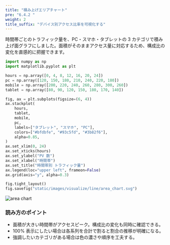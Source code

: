 ```yaml
---
title: "積み上げエリアチャート"
pre: "6.4.2 "
weight: 2
title_suffix: "デバイス別アクセス比率を可視化する"
---
```


時間帯ごとのトラフィック量を、PC・スマホ・タブレットの 3 カテゴリで積み上げ面グラフにしました。面積がそのままアクセス量に対応するため、構成比の変化を直感的に把握できます。

```python
import numpy as np
import matplotlib.pyplot as plt

hours = np.array([0, 4, 8, 12, 16, 20, 24])
pc = np.array([120, 150, 180, 210, 240, 220, 180])
mobile = np.array([200, 220, 240, 260, 280, 300, 260])
tablet = np.array([80, 90, 120, 150, 180, 170, 140])

fig, ax = plt.subplots(figsize=(6, 4))
ax.stackplot(
    hours,
    tablet,
    mobile,
    pc,
    labels=["タブレット", "スマホ", "PC"],
    colors=["#bfdbfe", "#93c5fd", "#3b82f6"],
    alpha=0.85,
)
ax.set_xlim(0, 24)
ax.set_xticks(hours)
ax.set_ylabel("PV 数")
ax.set_xlabel("時間帯")
ax.set_title("時間帯別 トラフィック量")
ax.legend(loc="upper left", frameon=False)
ax.grid(axis="y", alpha=0.3)

fig.tight_layout()
fig.savefig("static/images/visualize/line/area_chart.svg")
```

![area chart](/images/visualize/line/area_chart.svg)

### 読み方のポイント

- 面積が大きい時間帯がアクセスピーク。構成比の変化も同時に確認できる。
- 100% 表示にしたい場合は各系列を合計で割ると割合の推移が明確になる。
- 強調したいカテゴリがある場合は色の濃さや順序を工夫する。
